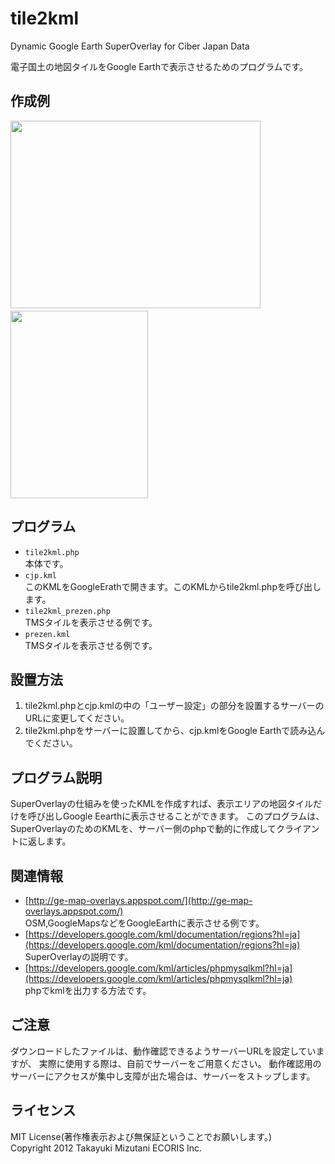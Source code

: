 tile2kml
======================

Dynamic Google Earth SuperOverlay for Ciber Japan Data 

電子国土の地図タイルをGoogle Earthで表示させるためのプログラムです。


作成例
------
<img src="https://raw.github.com/tmizu23/tile2kml/master/cjp.jpg" height="300px" width="400px" />　
<img src="https://raw.github.com/tmizu23/tile2kml/master/iphone.png" height="300px" width="220px" />


プログラム
------
- `tile2kml.php`  
 本体です。
- `cjp.kml`  
 このKMLをGoogleErathで開きます。このKMLからtile2kml.phpを呼び出します。
- `tile2kml_prezen.php`  
 TMSタイルを表示させる例です。
- `prezen.kml`  
 TMSタイルを表示させる例です。

設置方法
------
1. tile2kml.phpとcjp.kmlの中の「ユーザー設定」の部分を設置するサーバーのURLに変更してください。
2. tile2kml.phpをサーバーに設置してから、cjp.kmlをGoogle Earthで読み込んでください。

プログラム説明
-------
SuperOverlayの仕組みを使ったKMLを作成すれば、表示エリアの地図タイルだけを呼び出しGoogle Eearthに表示させることができます。
このプログラムは、SuperOverlayのためのKMLを、サーバー側のphpで動的に作成してクライアントに返します。

 
関連情報
--------
- [http://ge-map-overlays.appspot.com/](http://ge-map-overlays.appspot.com/)  
OSM,GoogleMapsなどをGoogleEarthに表示させる例です。
- [https://developers.google.com/kml/documentation/regions?hl=ja](https://developers.google.com/kml/documentation/regions?hl=ja)  
SuperOverlayの説明です。
- [https://developers.google.com/kml/articles/phpmysqlkml?hl=ja](https://developers.google.com/kml/articles/phpmysqlkml?hl=ja)  
phpでkmlを出力する方法です。

ご注意
----------
ダウンロードしたファイルは、動作確認できるようサーバーURLを設定していますが、
実際に使用する際は、自前でサーバーをご用意ください。
動作確認用のサーバーにアクセスが集中し支障が出た場合は、サーバーをストップします。


ライセンス
----------
MIT License(著作権表示および無保証ということでお願いします。)  
Copyright 2012 Takayuki Mizutani ECORIS Inc. 

